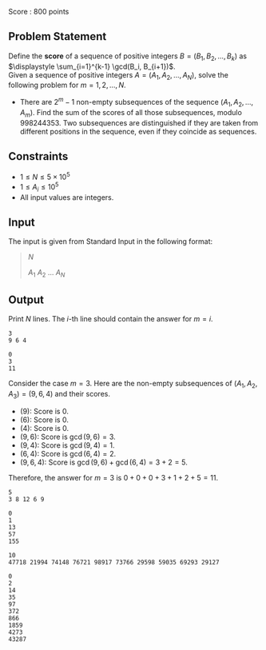 Score : $800$ points

## Problem Statement

Define the **score** of a sequence of positive integers $B = (B_1, B_2, \dots, B_k)$ as $\displaystyle \sum_{i=1}^{k-1} \gcd(B_i, B_{i+1})$.<br>
Given a sequence of positive integers $A = (A_1, A_2, \dots, A_N)$, solve the following problem for $m = 1, 2, \dots, N$.

- There are $2^m - 1$ non-empty subsequences of the sequence $(A_1, A_2, \dots, A_m)$. Find the sum of the scores of all those subsequences, modulo $998244353$. Two subsequences are distinguished if they are taken from different positions in the sequence, even if they coincide as sequences.

## Constraints

- $1 \leq N \leq 5 \times 10^5$
- $1 \leq A_i \leq 10^5$
- All input values are integers.

## Input

The input is given from Standard Input in the following format:

> $N$
> 
> $A_1$ $A_2$ $\dots$ $A_N$

## Output

Print $N$ lines. The $i$-th line should contain the answer for $m = i$.

```input1
3
9 6 4
```

```output1
0
3
11
```

Consider the case $m = 3$. Here are the non-empty subsequences of $(A_1, A_2, A_3) = (9, 6, 4)$ and their scores.

- $(9)$: Score is $0$.
- $(6)$: Score is $0$.
- $(4)$: Score is $0$.
- $(9, 6)$: Score is $\gcd(9, 6) = 3$.
- $(9, 4)$: Score is $\gcd(9, 4) = 1$.
- $(6, 4)$: Score is $\gcd(6, 4) = 2$.
- $(9, 6, 4)$: Score is $\gcd(9, 6) + \gcd(6, 4) = 3 + 2 = 5$.

Therefore, the answer for $m = 3$ is $0 + 0 + 0 + 3 + 1 + 2 + 5 = 11$.

```input2
5
3 8 12 6 9
```

```output2
0
1
13
57
155
```

```input3
10
47718 21994 74148 76721 98917 73766 29598 59035 69293 29127
```

```output3
0
2
14
35
97
372
866
1859
4273
43287
```